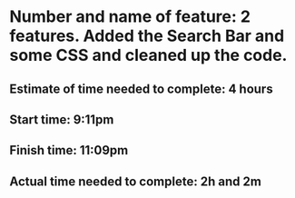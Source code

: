 # Number and name of feature: 2 features. Added the Search Bar and some CSS and cleaned up the code. 

## Estimate of time needed to complete: 4 hours

## Start time: 9:11pm

## Finish time: 11:09pm

## Actual time needed to complete: 2h and 2m
